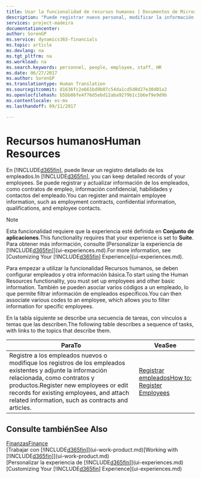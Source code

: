 ```yaml
---
title: Usar la funcionalidad de recursos humanos | Documentos de Microsoft
description: "Puede registrar nuevo personal, modificar la información del personal existente y registrar y analizar las ausencias."
services: project-madeira
documentationcenter: 
author: SorenGP
ms.service: dynamics365-financials
ms.topic: article
ms.devlang: na
ms.tgt_pltfrm: na
ms.workload: na
ms.search.keywords: personnel, people, employee, staff, HR
ms.date: 06/27/2017
ms.author: SorenGP
ms.translationtype: Human Translation
ms.sourcegitcommit: 81636fc2e661bd9b07c54da1cd5d0d27e30d01a2
ms.openlocfilehash: b5bb86fe4f76d5ebd12aba9279b1c1b6ef9e9d9b
ms.contentlocale: es-mx
ms.lasthandoff: 09/11/2017

---
```

# <a name="human-resources"></a><span data-ttu-id="35d7b-103">Recursos humanos</span><span class="sxs-lookup"><span data-stu-id="35d7b-103">Human Resources</span></span>
<span data-ttu-id="35d7b-104">En [!INCLUDE[d365fin](includes/d365fin_md.md)], puede llevar un registro detallado de los empleados.</span><span class="sxs-lookup"><span data-stu-id="35d7b-104">In [!INCLUDE[d365fin](includes/d365fin_md.md)], you can keep detailed records of your employees.</span></span> <span data-ttu-id="35d7b-105">Se puede registrar y actualizar información de los empleados, como contratos de empleo, información confidencial, habilidades y contactos del empleado.</span><span class="sxs-lookup"><span data-stu-id="35d7b-105">You can register and maintain employee information, such as employment contracts, confidential information, qualifications, and employee contacts.</span></span>

> [!NOTE]  
>   <span data-ttu-id="35d7b-106">Esta funcionalidad requiere que la experiencia esté definida en **Conjunto de aplicaciones**.</span><span class="sxs-lookup"><span data-stu-id="35d7b-106">This functionality requires that your experience is set to **Suite**.</span></span> <span data-ttu-id="35d7b-107">Para obtener más información, consulte [Personalizar la experiencia de [!INCLUDE[d365fin](includes/d365fin_md.md)]](ui-experiences.md).</span><span class="sxs-lookup"><span data-stu-id="35d7b-107">For more information, see [Customizing Your [!INCLUDE[d365fin](includes/d365fin_md.md)] Experience](ui-experiences.md).</span></span>

<span data-ttu-id="35d7b-108">Para empezar a utilizar la funcionalidad Recursos humanos, se deben configurar empleados y otra información básica.</span><span class="sxs-lookup"><span data-stu-id="35d7b-108">To start using the Human Resources functionality, you must set up employees and other basic information.</span></span> <span data-ttu-id="35d7b-109">También se pueden asociar varios códigos a un empleado, lo que permite filtrar información de empleados específicos.</span><span class="sxs-lookup"><span data-stu-id="35d7b-109">You can then associate various codes to an employee, which allows you to filter information for specific employees.</span></span>

<span data-ttu-id="35d7b-110">En la tabla siguiente se describe una secuencia de tareas, con vínculos a temas que las describen.</span><span class="sxs-lookup"><span data-stu-id="35d7b-110">The following table describes a sequence of tasks, with links to the topics that describe them.</span></span>

| <span data-ttu-id="35d7b-111">Para</span><span class="sxs-lookup"><span data-stu-id="35d7b-111">To</span></span> | <span data-ttu-id="35d7b-112">Vea</span><span class="sxs-lookup"><span data-stu-id="35d7b-112">See</span></span> |
| --- | --- |
| <span data-ttu-id="35d7b-113">Registre a los empleados nuevos o modifique los registros de los empleados existentes y adjunte la información relacionada, como contratos y productos.</span><span class="sxs-lookup"><span data-stu-id="35d7b-113">Register new employees or edit records for existing employees, and attach related information, such as contracts and articles.</span></span> |[<span data-ttu-id="35d7b-114">Registrar empleados</span><span class="sxs-lookup"><span data-stu-id="35d7b-114">How to: Register Employees</span></span>](hr-how-register-employees.md) |

## <a name="see-also"></a><span data-ttu-id="35d7b-115">Consulte también</span><span class="sxs-lookup"><span data-stu-id="35d7b-115">See Also</span></span>
[<span data-ttu-id="35d7b-116">Finanzas</span><span class="sxs-lookup"><span data-stu-id="35d7b-116">Finance</span></span>](finance.md)  
<span data-ttu-id="35d7b-117">[Trabajar con [!INCLUDE[d365fin](includes/d365fin_md.md)]](ui-work-product.md)</span><span class="sxs-lookup"><span data-stu-id="35d7b-117">[Working with [!INCLUDE[d365fin](includes/d365fin_md.md)]](ui-work-product.md)</span></span>  
<span data-ttu-id="35d7b-118">[Personalizar la experiencia de [!INCLUDE[d365fin](includes/d365fin_md.md)]](ui-experiences.md)</span><span class="sxs-lookup"><span data-stu-id="35d7b-118">[Customizing Your [!INCLUDE[d365fin](includes/d365fin_md.md)] Experience](ui-experiences.md)</span></span>        

